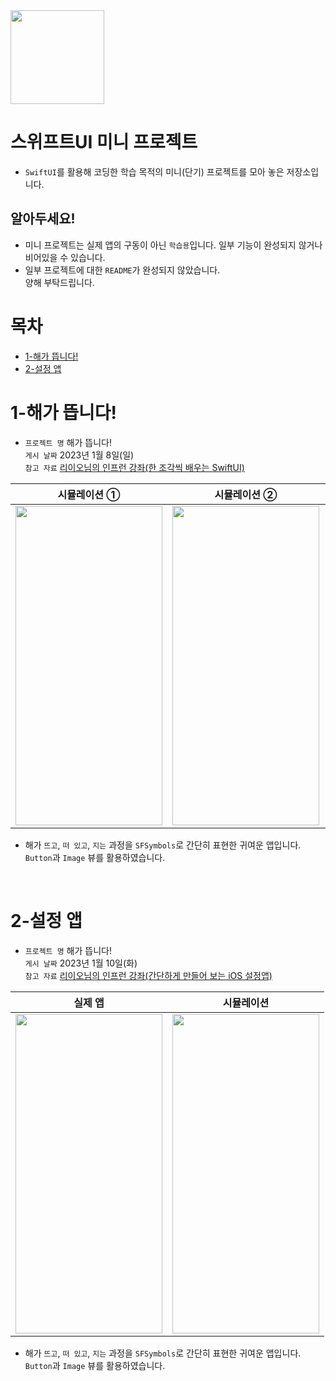 <img src="https://user-images.githubusercontent.com/21079970/211797254-babc20dc-10c1-4edd-8ce2-56b1e6ee497c.png" align="center" width="150" height="150">

# 스위프트UI 미니 프로젝트
* `SwiftUI`를 활용해 코딩한 학습 목적의 미니(단기) 프로젝트를 모아 놓은 저장소입니다.

## 알아두세요!
* 미니 프로젝트는 실제 앱의 구동이 아닌 `학습용`입니다. 일부 기능이 완성되지 않거나 비어있을 수 있습니다.
* 일부 프로젝트에 대한 `README`가 완성되지 않았습니다.<br>양해 부탁드립니다.

# 목차
* [1-해가 뜹니다!](/1-sunrise)
* [2-설정 앱](/2-setting)

# 1-해가 뜹니다!
* `프로젝트 명` 해가 뜹니다!<br>`게시 날짜` 2023년 1월 8일(일)<br>`참고 자료` [리이오님의 인프런 강좌(한 조각씩 배우는 SwiftUI)](https://www.inflearn.com/course/한조각-swiftui-입문)

| 시뮬레이션 ① | 시뮬레이션 ② | 시뮬레이션 ③ |
| :--: | :--: | :--: |
| <img src="https://user-images.githubusercontent.com/21079970/211800337-9e3299cb-5f10-46e3-85fb-edcc26cfea9e.png" align="center" width="235" height="511"> | <img src="https://user-images.githubusercontent.com/21079970/211800436-aef29837-d3c1-4361-9ae0-a4da436a22fb.png" align="center" width="235" height="511"> | <img src="https://user-images.githubusercontent.com/21079970/211800208-4271baab-b0e4-4d2f-8002-af9f933fdf0e.png" align="center" width="235" height="511"> |

* 해가 `뜨고`, `떠 있고`, `지는` 과정을 `SFSymbols`로 간단히 표현한 귀여운 앱입니다. `Button`과 `Image` 뷰를 활용하였습니다. 

<br>

# 2-설정 앱
* `프로젝트 명` 해가 뜹니다!<br>`게시 날짜` 2023년 1월 10일(화)<br>`참고 자료` [리이오님의 인프런 강좌(간단하게 만들어 보는 iOS 설정앱)](https://www.inflearn.com/course/ios-swiftui-설정앱/dashboard)

| 실제 앱 | 시뮬레이션 |
| :--: | :--: |
| <img src="https://user-images.githubusercontent.com/21079970/211800337-9e3299cb-5f10-46e3-85fb-edcc26cfea9e.png" align="center" width="235" height="511"> | <img src="https://user-images.githubusercontent.com/21079970/211800436-aef29837-d3c1-4361-9ae0-a4da436a22fb.png" align="center" width="235" height="511"> |

* 해가 `뜨고`, `떠 있고`, `지는` 과정을 `SFSymbols`로 간단히 표현한 귀여운 앱입니다. `Button`과 `Image` 뷰를 활용하였습니다. 

